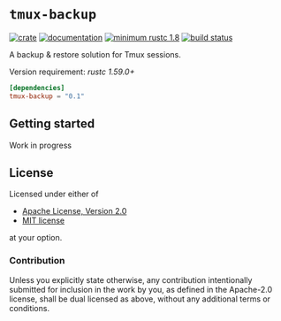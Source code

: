 # `tmux-backup`

[![crate](https://img.shields.io/crates/v/tmux-backup.svg)](https://crates.io/crates/tmux-backup)
[![documentation](https://docs.rs/tmux-backup/badge.svg)](https://docs.rs/tmux-backup)
[![minimum rustc 1.8](https://img.shields.io/badge/rustc-1.50+-red.svg)](https://rust-lang.github.io/rfcs/2495-min-rust-version.html)
[![build status](https://github.com/graelo/tmux-backup/workflows/main/badge.svg)](https://github.com/graelo/tmux-backup/actions)

<!-- cargo-sync-readme start -->

A backup & restore solution for Tmux sessions.

Version requirement: _rustc 1.59.0+_

```toml
[dependencies]
tmux-backup = "0.1"
```

## Getting started

Work in progress

## License

Licensed under either of

- [Apache License, Version 2.0](http://www.apache.org/licenses/LICENSE-2.0)
- [MIT license](http://opensource.org/licenses/MIT)

at your option.

### Contribution

Unless you explicitly state otherwise, any contribution intentionally submitted
for inclusion in the work by you, as defined in the Apache-2.0 license, shall
be dual licensed as above, without any additional terms or conditions.

<!-- cargo-sync-readme end -->
